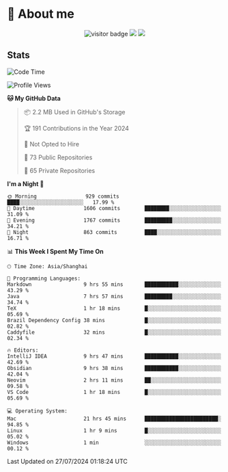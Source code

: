 <!-- ![](https://youpai.roccoshi.top/img/20200804214216.png) -->

# 🧐 About me
 
<p align="center">
<img src="https://visitor-badge.laobi.icu/badge?page_id=Lincest.Lincest&title=hits" alt="visitor badge"/>
<a href="mailto:imroccoshi@gmail.com"><img src="https://img.shields.io/badge/gmail-imroccoshi%40gmail.com-red"></a>
<a href="https://blog.roccoshi.top"><img src="https://img.shields.io/badge/blog-roccoshi-green"></a>
</p>

## Stats

<!--START_SECTION:waka-->
![Code Time](http://img.shields.io/badge/Code%20Time-1%2C438%20hrs%2014%20mins-blue)

![Profile Views](http://img.shields.io/badge/Profile%20Views-1-blue)

**🐱 My GitHub Data** 

> 📦 2.2 MB Used in GitHub's Storage 
 > 
> 🏆 191 Contributions in the Year 2024
 > 
> 🚫 Not Opted to Hire
 > 
> 📜 73 Public Repositories 
 > 
> 🔑 65 Private Repositories 
 > 
**I'm a Night 🦉** 

```text
🌞 Morning                929 commits         ████░░░░░░░░░░░░░░░░░░░░░   17.99 % 
🌆 Daytime                1606 commits        ████████░░░░░░░░░░░░░░░░░   31.09 % 
🌃 Evening                1767 commits        █████████░░░░░░░░░░░░░░░░   34.21 % 
🌙 Night                  863 commits         ████░░░░░░░░░░░░░░░░░░░░░   16.71 % 
```


📊 **This Week I Spent My Time On** 

```text
🕑︎ Time Zone: Asia/Shanghai

💬 Programming Languages: 
Markdown                 9 hrs 55 mins       ███████████░░░░░░░░░░░░░░   43.29 % 
Java                     7 hrs 57 mins       █████████░░░░░░░░░░░░░░░░   34.74 % 
TeX                      1 hr 18 mins        █░░░░░░░░░░░░░░░░░░░░░░░░   05.69 % 
Brazil Dependency Config 38 mins             █░░░░░░░░░░░░░░░░░░░░░░░░   02.82 % 
Caddyfile                32 mins             █░░░░░░░░░░░░░░░░░░░░░░░░   02.34 % 

🔥 Editors: 
IntelliJ IDEA            9 hrs 47 mins       ███████████░░░░░░░░░░░░░░   42.69 % 
Obsidian                 9 hrs 38 mins       ███████████░░░░░░░░░░░░░░   42.04 % 
Neovim                   2 hrs 11 mins       ██░░░░░░░░░░░░░░░░░░░░░░░   09.58 % 
VS Code                  1 hr 18 mins        █░░░░░░░░░░░░░░░░░░░░░░░░   05.69 % 

💻 Operating System: 
Mac                      21 hrs 45 mins      ████████████████████████░   94.85 % 
Linux                    1 hr 9 mins         █░░░░░░░░░░░░░░░░░░░░░░░░   05.02 % 
Windows                  1 min               ░░░░░░░░░░░░░░░░░░░░░░░░░   00.12 % 
```


 Last Updated on 27/07/2024 01:18:24 UTC
<!--END_SECTION:waka-->


